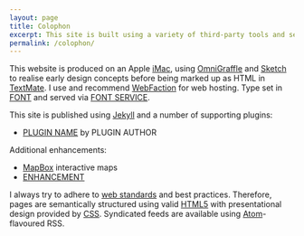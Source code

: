 ```yaml
---
layout: page
title: Colophon
excerpt: This site is built using a variety of third-party tools and services.
permalink: /colophon/
---
```

This website is produced on an Apple [iMac][1], using [OmniGraffle][2] and [Sketch][3] to realise early design concepts before being marked up as HTML in [TextMate][4]. I use and recommend [WebFaction][5] for web hosting. Type set in [FONT][6] and served via [FONT SERVICE][7].

This site is published using [Jekyll][8] and a number of supporting plugins:

  * [PLUGIN NAME][9] by PLUGIN AUTHOR

Additional enhancements:

  * [MapBox][10] interactive maps
  * [ENHANCEMENT][11]

I always try to adhere to [web standards][12] and best practices. Therefore, pages are semantically structured using valid [HTML5][13] with presentational design provided by [CSS][14]. Syndicated feeds are available using [Atom][15]-flavoured RSS.

[1]: http://apple.com/imac/
[2]: http://omnigroup.com/products/omnigraffle/
[3]: http://bohemiancoding.com/sketch/
[4]: http://macromates.com/
[5]: https://webfaction.com/?aid=42929
[6]: #
[7]: #
[8]: http://jekyllrb.com/
[9]: #
[10]: http://mapbox.com/
[11]: #
[12]: http://webstandards.org/
[13]: http://www.w3.org/TR/html5/
[14]: http://www.w3.org/Style/CSS/
[15]: http://www.atomenabled.org/
